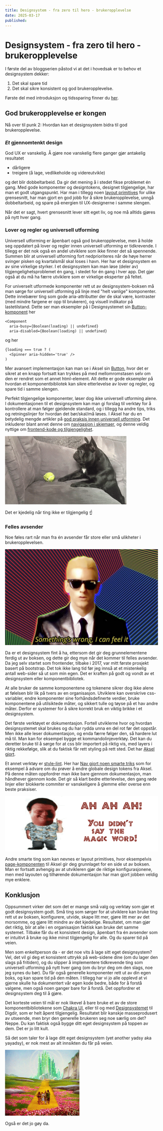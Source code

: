 ```yaml
---
title: Designsystem - fra zero til hero - brukeropplevelse
date: 2025-03-17
published:
---
```


# Designsystem - fra zero til hero - brukeropplevelse

I første del av bloggserien påstod vi at det i hovedsak er to behov et designsystem dekker:

1. Det skal spare tid
2. Det skal sikre konsistent og god brukeropplevelse.

Første del med introduksjon og tidssparing finner du [her](./designsystem_zero_til_hero_del1.md).

## God brukeropplevelse er kongen

Nå over til punk 2: Hvordan kan et designsystem bidra til god brukeropplevelse.

### _Et_ gjennomtenkt design

God UX er vanskelig. Å gjøre noe vanskelig flere ganger gjør antakelig resultatet

- dårligere
- treigere (å lage, vedlikeholde og videreutvikle)

og det blir dobbeltarbeid. Da gir det mening å i stedet fikse problemet én gang. Med gode komponenter og designtokens, designet tilgjengelige, har man et godt utgangspunkt. Har man i tillegg noen [layout primitives](https://aksel.nav.no/grunnleggende/kode/layout-primitives) for ulike grensesnitt, har man gjort en god jobb for å sikre brukeropplevelse, unngå dobbeltarbeid, og spare på energien til UX-designerne i samme slengen.

Når det er sagt, hvert grensesnitt lever sitt eget liv, og noe må alltids gjøres på nytt hver gang.

### Lover og regler og universell utforming

Universell utforming er åpenbart også god brukeropplevelse, men å holde seg oppdatert på lover og regler innen universell utforming er tidkrevende. I tillegg er det nok også en andel utviklere som ikke finner det så spennende. Summen blir at universell utforming fort nedprioriteres når de høye herrer svinger pisken og kvartalsmål skal loses i havn. Her har et designsystem en av sine virkelige styrker. I et designsystem kan man løse (deler av) tilgjengelighetsproblemet én gang, i stedet for én gang i hver app. Det gjør også at du må ha færre utviklere som er virkelige eksperter på feltet.

For universelt utformede komponenter rett ut av designsystem-boksen må man sørge for universell utforming på linje med "helt vanlige" komponenter. Dette innebærer ting som gode aria-attributter der de skal være, kontraster (med mindre fargene er opp til brukeren), og visuell indikator på lastetilstand. Dette ser man eksempler på i Designsystemet sin [Button-komponent](https://github.com/digdir/designsystemet/blob/next/packages/react/src/components/Button/Button.tsx) her

```tsx
<Component
  aria-busy={Boolean(loading) || undefined}
  aria-disabled={Boolean(loading) || undefined}
```

og her

```tsx
{loading === true ? (
  <Spinner aria-hidden='true' />
)
```

Mer avansert implementasjon kan man se i Aksel sin [Button](https://github.com/navikt/aksel/blob/main/@navikt/core/react/src/button/Button.tsx#L98), hvor det er sikret at en knapp fortsatt kan trykkes på med mellomromstasen selv om den er rendret som et annet html-element. Alt dette er gode eksempler på hvordan et komponentbibliotek kan sikre etterlevelse av lover og regler, og spare tid i samme slengen.

Perfekt tilgjengelige komponenter, løser dog ikke universell utforming alene. I dokumentasjonen til et designsystem kan man gi forslag til verktøy for å kontrollere at man følger gjeldende standard, og i tillegg ha andre tips, triks og retningslinjer for hvordan det bør/skal/må løses. I Aksel har du en betydelig mengde artikler på [god praksis innen universell utforming](https://aksel.nav.no/god-praksis/universell-utforming). Det inkluderer blant annet denne om [navigasjon i skjemaer](https://aksel.nav.no/god-praksis/artikler/navigasjon-i-skjemaer), og denne veldig nyttige om [frontend-kode og tilgjengelighet](https://aksel.nav.no/god-praksis/artikler/utvikling).

![Utilgjengelig](../bilder/utilgjengelig.gif)

Det er kjedelig når ting ikke er tilgjengelig ☝️

### Felles avsender

Noe føles rart når man fra én avsender får store eller små ulikheter i brukeropplevelsen.

![somethings wrong](../bilder/somethingswrong2.png)

Da er et designsystem fint å ha, ettersom det gir deg grunnelementene ferdig ut av boksen, og dette gir deg mye når det kommer til felles avsender. Da jeg selv startet som frontender, tilbake i 2017, var mitt første prosjekt basert på bootstrap. Det tok ikke lang tid før jeg innså at et mistenkelig antall web-sider så ut som min egen. Det er kraften på godt og vondt av et designsystem eller komponentbibliotek.

At alle bruker de samme komponentene og tokenene sikrer dog ikke alene at følelsen blir lik på tvers av en organisasjon. Utviklere kan overskrive css-variabler, endre komponenter sine forhåndsdefinerte verdier, bruke komponentene på utilsiktede måter, og sikkert tulle og tøyse på et hav andre måter. Derfor er systemer for å sikre korrekt bruk en viktig brikke i et designsystem.

Det første verktøyet er dokumentasjon. Fortell utviklerne hvor og hvordan designsystemet skal brukes og du har rydda unna en del rot før det oppstår. Men ikke alle leser dokumentasjon, og enda færre følger den, så hardere lut må til. Man kan for eksempel bygge et kommandolinjeverktøy. Det kan du deretter bruke til å sørge for at css blir importert på riktig vis, med layers i riktig rekkefølge, slik at du faktisk får rett styling på rett sted. Det har [Aksel gjort](https://aksel.nav.no/grunnleggende/kode/css-import).

Et annet verktøy er [style-lint](https://stylelint.io/). Her har [Nav gjort noen smarte triks](https://aksel.nav.no/grunnleggende/kode/stylelint) som for eksempel å advare om du prøver å endre globale design tokens fra Aksel. På denne måten oppfordrer man ikke bare gjennom dokumentasjon, man håndhever gjennom kode. Det gir så klart bedre etterlevelse, den gang røde linjer eller blokkerte commiter er vanskeligere å glemme eller overse enn beste praksiser.

![Ah ah ah!](../bilder/ahahah.gif)

Andre smarte ting som kan nevnes er layout primitives, hvor eksempelvis [page-komponenten](https://aksel.nav.no/komponenter/primitives/page) til Aksel gir deg grunnlaget for en side ut av boksen. Man er fortsatt avhengig av at utvikleren gjør de riktige konfigurasjonene, men med layouten og tilhørende dokumentasjon har man gjort jobben veldig mye enklere.

## Konklusjon

Oppsummert virker det som det er mange små valg og verktøy som gjør et godt designsystem godt. Små ting som sørger for at utviklere kan bruke ting rett ut av boksen, konfigurere, utvide, skape litt mer, gjøre litt mer av det morsomme, og gjøre litt mindre av det kjedelige. Resultatet, om man gjør det riktig, blir at alle i en organisasjon faktisk kan bruke det samme systemet. Tilbake får du et konsistent design, åpenbart fra én avsender som er intuitivt å bruke og ikke minst tilgjengelig for alle. Og du sparer tid på veien.

Men som enkeltperson da - er det noe vits å lage sitt eget designsystem? Vel, det vil gi deg et konsistent uttrykk på web-sidene dine (om du lager den slags på fritiden), og du slipper å implementere tidkrevende ting som universell utforming på nytt hver gang (om du bryr deg om den slags, noe jeg synes du bør). Du får også generelle komponenter rett ut av din egen boks, og kan spare tid på den måten. I tillegg har vi jo alle opplevd at vi gjerne skulle ha dokumentert vår egen kode bedre, både for å forstå valgene, men også noen ganger bare for å forstå. Det oppfordrer et designsystem deg til å gjøre.

Det korteste veien til mål er nok likevel å bare bruke et av de store komponentbibliotekene som [Chakra UI](https://www.chakra-ui.com/), eller til og med [Designsystemet](https://github.com/digdir/designsystemet#table-of-contents) til Digdir, som er helt åpent tilgjengelig. Resultatet blir kanskje masseprodusert av utseende, men bryr den generelle brukeren seg noe særlig om det? Neppe. Du kan faktisk også bygge ditt eget designsystem på toppen av dem. Det er jo litt kult.

Så det som taler for å lage ditt eget designsystem (yet another yadsy aka yayadsy), er nok mest av alt innsikten du får på veien.

![friends along the way](../bilder/friendsalongtheway.gif)

Også er det jo gøy da.
